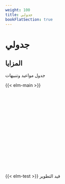 ```yaml
---
weight: 100
title: جدولي
bookFlatSection: true
---
```

# جدولي
## المزايا
جدول مواعيد وتنبيهات 


<div>

{{< elm-main >}}
<div/>
<br />
<br />
<br />
<br />
<br />
<br />
<br />
<br />
<br />
<br />
<br />
<br />
<br />
<br />
<br />
{{< elm-test >}}
قيد التطوير